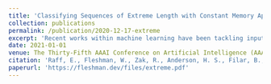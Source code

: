 ```yaml
---
title: 'Classifying Sequences of Extreme Length with Constant Memory Applied to Malware Detection'
collection: publications
permalink: /publication/2020-12-17-extreme
excerpt: 'Recent works within machine learning have been tackling inputs of ever-increasing size, with cybersecurity presenting sequence classification problems of particularly extreme lengths. In the case of Windows executable malware detection, inputs may exceed 100 MB, which corresponds to a time series with T=100,000,000 steps. To date, the closest approach to handling such a task is MalConv, a convolutional neural network capable of processing up to T=2,000,000 steps. The O(T) memory of CNNs has prevented further application of CNNs to malware. In this work, we develop a new approach to temporal max pooling that makes the required memory invariant to the sequence length T. This makes MalConv 116× more memory efficient, and up to 25.8× faster to train on its original dataset, while removing the input length restrictions to MalConv. We re-invest these gains into improving the MalConv architecture by developing a new Global Channel Gating design, giving us an attention mechanism capable of learning feature interactions across 100 million time steps in an efficient manner, a capability lacked by the original MalConv CNN. Our implementation can be found at https://github.com/FutureComputing4AI/MalConv2'
date: 2021-01-01
venue: The Thirty-Fifth AAAI Conference on Artificial Intelligence (AAAI)
citation: 'Raff, E., Fleshman, W., Zak, R., Anderson, H. S., Filar, B., & McLean, M. (2021). Classifying Sequences of Extreme Length with Constant Memory Applied to Malware Detection. In The Thirty-Fifth AAAI Conference on Artificial Intelligence (AAAI).'
paperurl: 'https://fleshman.dev/files/extreme.pdf'
---
```

